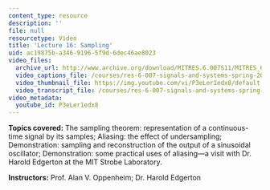 ```yaml
---
content_type: resource
description: ''
file: null
resourcetype: Video
title: 'Lecture 16: Sampling'
uid: ac19875b-a346-9196-5f9d-6dec46ae8023
video_files:
  archive_url: http://www.archive.org/download/MITRES.6.007S11/MITRES_6-007S11lec16_300k.mp4
  video_captions_file: /courses/res-6-007-signals-and-systems-spring-2011/d5e4eae4520e533da4dcc3cedeaa011c_P3eLer1edx8.vtt
  video_thumbnail_file: https://img.youtube.com/vi/P3eLer1edx8/default.jpg
  video_transcript_file: /courses/res-6-007-signals-and-systems-spring-2011/7f2665002625b25adb7d07ef26a1e910_P3eLer1edx8.pdf
video_metadata:
  youtube_id: P3eLer1edx8
---
```


**Topics covered:** The sampling theorem: representation of a continuous-time signal by its samples; Aliasing: the effect of undersampling; Demonstration: sampling and reconstruction of the output of a sinusoidal oscillator; Demonstration: some practical uses of aliasing—a visit with Dr. Harold Edgerton at the MIT Strobe Laboratory.

**Instructors:** Prof. Alan V. Oppenheim; Dr. Harold Edgerton